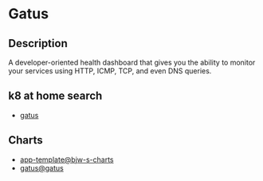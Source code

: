 # Gatus

## Description

A developer-oriented health dashboard that gives you the ability to monitor your services using HTTP, ICMP, TCP, and even DNS queries.

## k8 at home search

- [gatus](https://nanne.dev/k8s-at-home-search/#/gatus)

## Charts

- [app-template@bjw-s-charts](https://bjw-s.github.io/helm-charts/)
- [gatus@gatus](https://avakarev.github.io/gatus-chart/)
